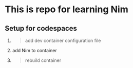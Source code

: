 # This is repo for learning Nim

## Setup for codespaces

1. > add dev container configuration file
2. add Nim to container
3. > rebuild container

